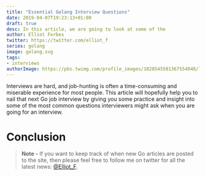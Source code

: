 ```yaml
---
title: "Essential Golang Interview Questions"
date: 2019-04-07T19:23:13+01:00
draft: true
desc: In this article, we are going to look at some of the 
author: Elliot Forbes
twitter: https://twitter.com/elliot_f
series: golang
image: golang.svg
tags:
- interviews
authorImage: https://pbs.twimg.com/profile_images/1028545501367554048/lzr43cQv_400x400.jpg
---
```

 
Interviews are hard, and job-hunting is often a time-consuming and miserable experience for most
people. This article will hopefully help you to nail that next Go job interview by giving you
some practice and insight into some of the most common questions interviewers might ask when
you are going for an interview.




# Conclusion

> **Note -** If you want to keep track of when new Go articles are posted to the
> site, then please feel free to follow me on twitter for all the latest news:
> [@Elliot_F](https://twitter.com/elliot_f).
